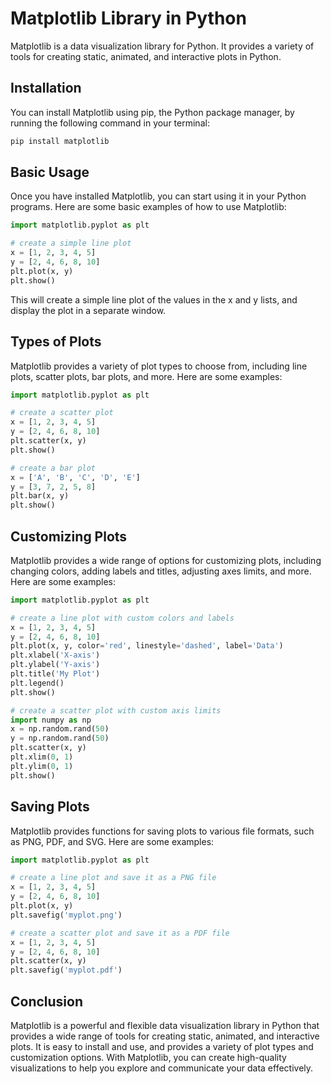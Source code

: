 # Matplotlib Library in Python

Matplotlib is a data visualization library for Python. It provides a variety of tools for creating static, animated, and interactive plots in Python.

## Installation

You can install Matplotlib using pip, the Python package manager, by running the following command in your terminal:

```bash
pip install matplotlib
```

## Basic Usage

Once you have installed Matplotlib, you can start using it in your Python programs. Here are some basic examples of how to use Matplotlib:

```python
import matplotlib.pyplot as plt

# create a simple line plot
x = [1, 2, 3, 4, 5]
y = [2, 4, 6, 8, 10]
plt.plot(x, y)
plt.show()
```

This will create a simple line plot of the values in the x and y lists, and display the plot in a separate window.

## Types of Plots

Matplotlib provides a variety of plot types to choose from, including line plots, scatter plots, bar plots, and more. Here are some examples:

```python
import matplotlib.pyplot as plt

# create a scatter plot
x = [1, 2, 3, 4, 5]
y = [2, 4, 6, 8, 10]
plt.scatter(x, y)
plt.show()

# create a bar plot
x = ['A', 'B', 'C', 'D', 'E']
y = [3, 7, 2, 5, 8]
plt.bar(x, y)
plt.show()
```

## Customizing Plots

Matplotlib provides a wide range of options for customizing plots, including changing colors, adding labels and titles, adjusting axes limits, and more. Here are some examples:

```python
import matplotlib.pyplot as plt

# create a line plot with custom colors and labels
x = [1, 2, 3, 4, 5]
y = [2, 4, 6, 8, 10]
plt.plot(x, y, color='red', linestyle='dashed', label='Data')
plt.xlabel('X-axis')
plt.ylabel('Y-axis')
plt.title('My Plot')
plt.legend()
plt.show()

# create a scatter plot with custom axis limits
import numpy as np
x = np.random.rand(50)
y = np.random.rand(50)
plt.scatter(x, y)
plt.xlim(0, 1)
plt.ylim(0, 1)
plt.show()
```

## Saving Plots

Matplotlib provides functions for saving plots to various file formats, such as PNG, PDF, and SVG. Here are some examples:

```python
import matplotlib.pyplot as plt

# create a line plot and save it as a PNG file
x = [1, 2, 3, 4, 5]
y = [2, 4, 6, 8, 10]
plt.plot(x, y)
plt.savefig('myplot.png')

# create a scatter plot and save it as a PDF file
x = [1, 2, 3, 4, 5]
y = [2, 4, 6, 8, 10]
plt.scatter(x, y)
plt.savefig('myplot.pdf')
```

## Conclusion

Matplotlib is a powerful and flexible data visualization library in Python that provides a wide range of tools for creating static, animated, and interactive plots. It is easy to install and use, and provides a variety of plot types and customization options. With Matplotlib, you can create high-quality visualizations to help you explore and communicate your data effectively.
